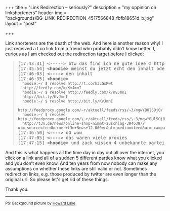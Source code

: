 +++
title = "Link Redirection – seriously?"
description = "my oppinion on linkshorteners"
header-img = "backgrounds/BG_LINK_REDIRECTION_4517566848_fbfb18651d_b.jpg"
layout = "post"

+++

Link shorteners are the death of the web. And here is another reason
why!
I just received a t.co link from a friend who probably didn’t know
better. I, curious as I am checked out the redirection target before I
clicked:

<blockquote><pre>[17:43:31] &lt;-----&gt; btw das find ich ne gute idee ☺ http://t.co/h3LGsKwt
[17:45:54] <strong>&lt;hoodie&gt;</strong> meinst du jetzt echt den inhalt oder den link?
[17:46:03] <strong>&lt;----&gt;</strong> den inhalt
[17:46:35] <strong>&lt;hoodie&gt;</strong> <code>
  hoodie:~/ $ resolve http://t.co/h3LGsKwt
  http://feedly.com/k/KvJmnI
  hoodie:~/ $ resolve http://feedly.com/k/KvJmnI
  http://bit.ly/KvJmnI
  hoodie:~/ $ resolve http://bit.ly/KvJmnI
  http://feedproxy.google.com/~r/aktuell/feeds/rss/~3/mgwYBUl5Oj0/
  hoodie:~/ $ resolve http://feedproxy.google.com/\~r/aktuell/feeds/rss/\~3/mgwYBUl5Oj0/
  http://t3n.de/news/online-shop-nimmt-zuschlag-394639/?utm_source=feedburner+t3n+News+12.000er&#038;utm_medium=feed&#038;utm_campaign=Feed%3A+aktuell%2Ffeeds%2Frss+%28t3n+News%29 </code>
[17:46:50] <strong>&lt;----&gt;</strong/> oO wow
[17:47:05] <strong>&lt;----&gt;</strong/> das waren viele proxies
[17:47:15] <strong>&lt;hoodie&gt;</strong/> und zack wissen 4 unbekannte partein, was du so anklickst
</pre></blockquote>             

And this is what happens all the time day in day out all over the
internet, you click on a link and all of a sudden 5 different parties
know what you clicked and you don’t even know.
And ten years from now nobody can make any assumptions on whether these links are still valid or not.
Sometimes redirection links, e.g. those produced by twitter are even longer than the original url.
So please let's get rid of these things.

Thank you.

----

<small>PS: Background picture by [Howard Lake](https://www.flickr.com/photos/howardlake/4517566848/in/photolist-7TcHeA-weKXh-7Ljkjc-a6srq5-3ghYNw-tvDrYP-f2Yrfv-4vwvyV-25BYRZ-fTfXkN-9ht1x9-aY57Nk-2mZc5E-weKwj-rvEFyC-dSbR9U-8vNbtB-7oXrP6-2GChy-5wNugF-grvmp-jP2Adr-aoKBXj-7oU4R-7hEsyx-8nB8tX-rmcUBh-5vNGSB-81Fsyv-tJNKZK-4XvZ91-3FjCa-gBiE9M-5fg9Hc-6U37rj-rjmPkT-3gBug-wnA6G7-2E1aKs-J4H3j-ecx5KC-rpfepQ-d3yQff-5oW4Mw-51qcV2-96YT9u-4574zz-cAdPa-nCQdFW-94Kva6/)</small>
 
